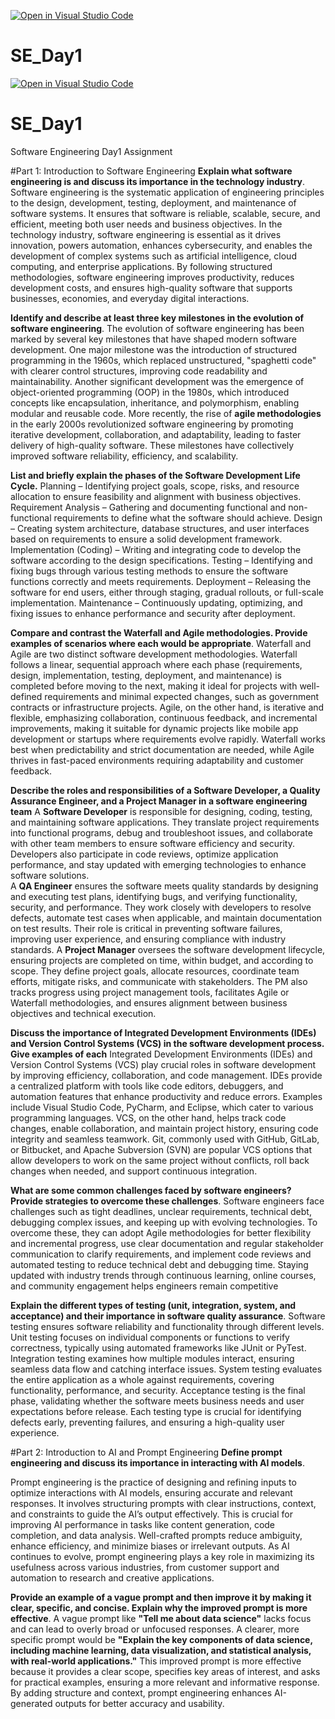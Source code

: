 [![Open in Visual Studio Code](https://classroom.github.com/assets/open-in-vscode-2e0aaae1b6195c2367325f4f02e2d04e9abb55f0b24a779b69b11b9e10269abc.svg)](https://classroom.github.com/online_ide?assignment_repo_id=18367999&assignment_repo_type=AssignmentRepo)
# SE_Day1
[![Open in Visual Studio Code](https://classroom.github.com/assets/open-in-vscode-2e0aaae1b6195c2367325f4f02e2d04e9abb55f0b24a779b69b11b9e10269abc.svg)](https://classroom.github.com/online_ide?assignment_repo_id=18367999&assignment_repo_type=AssignmentRepo)
# SE_Day1
Software Engineering Day1 Assignment

#Part 1: Introduction to Software Engineering
**Explain what software engineering is and discuss its importance in the technology industry**.
Software engineering is the systematic application of engineering principles to the design, development, testing, deployment, and maintenance of software systems. It ensures that software is reliable, scalable, secure, and efficient, meeting both user needs and business objectives. In the technology industry, software engineering is essential as it drives innovation, powers automation, enhances cybersecurity, and enables the development of complex systems such as artificial intelligence, cloud computing, and enterprise applications. By following structured methodologies, software engineering improves productivity, reduces development costs, and ensures high-quality software that supports businesses, economies, and everyday digital interactions.

**Identify and describe at least three key milestones in the evolution of software engineering**.
The evolution of software engineering has been marked by several key milestones that have shaped modern software development. One major milestone was the introduction of structured programming in the 1960s, which replaced unstructured, "spaghetti code" with clearer control structures, improving code readability and maintainability. Another significant development was the emergence of object-oriented programming (OOP) in the 1980s, which introduced concepts like encapsulation, inheritance, and polymorphism, enabling modular and reusable code. More recently, the rise of **agile methodologies** in the early 2000s revolutionized software engineering by promoting iterative development, collaboration, and adaptability, leading to faster delivery of high-quality software. These milestones have collectively improved software reliability, efficiency, and scalability.

**List and briefly explain the phases of the Software Development Life Cycle.**
Planning – Identifying project goals, scope, risks, and resource allocation to ensure feasibility and alignment with business objectives.
Requirement Analysis – Gathering and documenting functional and non-functional requirements to define what the software should achieve.
Design – Creating system architecture, database structures, and user interfaces based on requirements to ensure a solid development framework.
Implementation (Coding) – Writing and integrating code to develop the software according to the design specifications.
Testing – Identifying and fixing bugs through various testing methods to ensure the software functions correctly and meets requirements.
Deployment – Releasing the software for end users, either through staging, gradual rollouts, or full-scale implementation.
Maintenance – Continuously updating, optimizing, and fixing issues to enhance performance and security after deployment.


**Compare and contrast the Waterfall and Agile methodologies. Provide examples of scenarios where each would be appropriate**.
Waterfall and Agile are two distinct software development methodologies. Waterfall follows a linear, sequential approach where each phase (requirements, design, implementation, testing, deployment, and maintenance) is completed before moving to the next, making it ideal for projects with well-defined requirements and minimal expected changes, such as government contracts or infrastructure projects. Agile, on the other hand, is iterative and flexible, emphasizing collaboration, continuous feedback, and incremental improvements, making it suitable for dynamic projects like mobile app development or startups where requirements evolve rapidly. Waterfall works best when predictability and strict documentation are needed, while Agile thrives in fast-paced environments requiring adaptability and customer feedback.

**Describe the roles and responsibilities of a Software Developer, a Quality Assurance Engineer, and a Project Manager in a software engineering team** 
A **Software Developer** is responsible for designing, coding, testing, and maintaining software applications. They translate project requirements into functional programs, debug and troubleshoot issues, and collaborate with other team members to ensure software efficiency and security. Developers also participate in code reviews, optimize application performance, and stay updated with emerging technologies to enhance software solutions.  
A **QA Engineer** ensures the software meets quality standards by designing and executing test plans, identifying bugs, and verifying functionality, security, and performance. They work closely with developers to resolve defects, automate test cases when applicable, and maintain documentation on test results. Their role is critical in preventing software failures, improving user experience, and ensuring compliance with industry standards. 
A **Project Manager** oversees the software development lifecycle, ensuring projects are completed on time, within budget, and according to scope. They define project goals, allocate resources, coordinate team efforts, mitigate risks, and communicate with stakeholders. The PM also tracks progress using project management tools, facilitates Agile or Waterfall methodologies, and ensures alignment between business objectives and technical execution.

**Discuss the importance of Integrated Development Environments (IDEs) and Version Control Systems (VCS) in the software development process. Give examples of each**
Integrated Development Environments (IDEs) and Version Control Systems (VCS) play crucial roles in software development by improving efficiency, collaboration, and code management. IDEs provide a centralized platform with tools like code editors, debuggers, and automation features that enhance productivity and reduce errors. Examples include Visual Studio Code, PyCharm, and Eclipse, which cater to various programming languages. VCS, on the other hand, helps track code changes, enable collaboration, and maintain project history, ensuring code integrity and seamless teamwork. Git, commonly used with GitHub, GitLab, or Bitbucket, and Apache Subversion (SVN) are popular VCS options that allow developers to work on the same project without conflicts, roll back changes when needed, and support continuous integration.

**What are some common challenges faced by software engineers? Provide strategies to overcome these challenges**.
Software engineers face challenges such as tight deadlines, unclear requirements, technical debt, debugging complex issues, and keeping up with evolving technologies. To overcome these, they can adopt Agile methodologies for better flexibility and incremental progress, use clear documentation and regular stakeholder communication to clarify requirements, and implement code reviews and automated testing to reduce technical debt and debugging time. Staying updated with industry trends through continuous learning, online courses, and community engagement helps engineers remain competitive

**Explain the different types of testing (unit, integration, system, and acceptance) and their importance in software quality assurance**.
  Software testing ensures software reliability and functionality through different levels. Unit testing focuses on individual components or functions to verify correctness, typically using automated frameworks like JUnit or PyTest. Integration testing examines how multiple modules interact, ensuring seamless data flow and catching interface issues. System testing evaluates the entire application as a whole against requirements, covering functionality, performance, and security. Acceptance testing is the final phase, validating whether the software meets business needs and user expectations before release. Each testing type is crucial for identifying defects early, preventing failures, and ensuring a high-quality user experience.

#Part 2: Introduction to AI and Prompt Engineering
**Define prompt engineering and discuss its importance in interacting with AI models**.

Prompt engineering is the practice of designing and refining inputs to optimize interactions with AI models, ensuring accurate and relevant responses. It involves structuring prompts with clear instructions, context, and constraints to guide the AI’s output effectively. This is crucial for improving AI performance in tasks like content generation, code completion, and data analysis. Well-crafted prompts reduce ambiguity, enhance efficiency, and minimize biases or irrelevant outputs. As AI continues to evolve, prompt engineering plays a key role in maximizing its usefulness across various industries, from customer support and automation to research and creative applications.

**Provide an example of a vague prompt and then improve it by making it clear, specific, and concise. Explain why the improved prompt is more effective**.
A vague prompt like **"Tell me about data science"** lacks focus and can lead to overly broad or unfocused responses. A clearer, more specific prompt would be **"Explain the key components of data science, including machine learning, data visualization, and statistical analysis, with real-world applications."** This improved prompt is more effective because it provides a clear scope, specifies key areas of interest, and asks for practical examples, ensuring a more relevant and informative response. By adding structure and context, prompt engineering enhances AI-generated outputs for better accuracy and usability.
